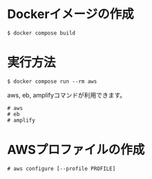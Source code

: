 # Dockerイメージの作成
```
$ docker compose build
```

# 実行方法
```
$ docker compose run --rm aws
```
aws, eb, amplifyコマンドが利用できます。
```
# aws
# eb
# amplify
```

# AWSプロファイルの作成
```
# aws configure [--profile PROFILE]
```
